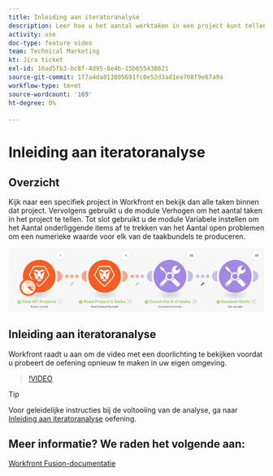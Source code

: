 ```yaml
---
title: Inleiding aan iteratoranalyse
description: Leer hoe u het aantal werktaken in een project kunt tellen en vervolgens een waarde voor elk van de taakbundels kunt berekenen, allemaal in [!DNL Adobe Workfront Fusion].
activity: use
doc-type: feature video
team: Technical Marketing
kt: Jira ticket
exl-id: 16ad5fb3-bc8f-4d95-8e4b-15b655438621
source-git-commit: 1f7a4da813805691fc0e52d3ad1ea708f9e07a9a
workflow-type: tm+mt
source-wordcount: '169'
ht-degree: 0%

---
```


# Inleiding aan iteratoranalyse

## Overzicht

Kijk naar een specifiek project in Workfront en bekijk dan alle taken binnen dat project. Vervolgens gebruikt u de module Verhogen om het aantal taken in het project te tellen. Tot slot gebruikt u de module Variabele instellen om het Aantal onderliggende items af te trekken van het Aantal open problemen om een numerieke waarde voor elk van de taakbundels te produceren.

![Een afbeelding van het Fusion-scenario](assets/iteration-and-aggregation-1.png)

## Inleiding aan iteratoranalyse

Workfront raadt u aan om de video met een doorlichting te bekijken voordat u probeert de oefening opnieuw te maken in uw eigen omgeving.

>[!VIDEO](https://video.tv.adobe.com/v/335278/?quality=12)

>[!TIP]
>
>Voor geleidelijke instructies bij de voltooiing van de analyse, ga naar [Inleiding aan iteratoranalyse](https://experienceleague.adobe.com/docs/workfront-learn/tutorials-workfront/fusion/exercises/introduction-to-iterators.html?lang=en) oefening.


## Meer informatie? We raden het volgende aan:

[Workfront Fusion-documentatie](https://experienceleague.adobe.com/docs/workfront/using/adobe-workfront-fusion/workfront-fusion-2.html?lang=en)
